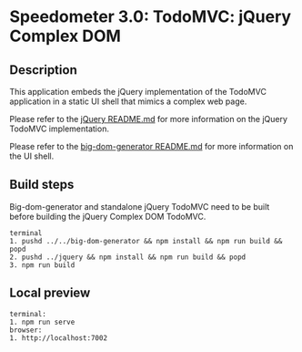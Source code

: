 # Speedometer 3.0: TodoMVC: jQuery Complex DOM

## Description

This application embeds the jQuery implementation of the TodoMVC application in a static UI shell that mimics a complex web page.

Please refer to the [jQuery README.md](../jquery/README.md) for more information on the jQuery TodoMVC implementation.

Please refer to the [big-dom-generator README.md](../../big-dom-generator/README.md) for more information on the UI shell.

## Build steps

Big-dom-generator and standalone jQuery TodoMVC need to be built before building the jQuery Complex DOM TodoMVC.

```
terminal
1. pushd ../../big-dom-generator && npm install && npm run build && popd
2. pushd ../jquery && npm install && npm run build && popd
3. npm run build
```

## Local preview

```
terminal:
1. npm run serve
browser:
1. http://localhost:7002
```
